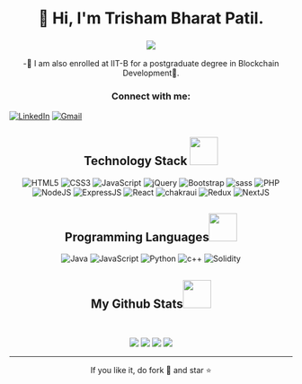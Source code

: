 <h1 align="center">👋 Hi, I'm Trisham Bharat Patil.</h1>
<h3 align="center"> <img src="https://readme-typing-svg.herokuapp.com?color=0357F7&lines=Full+Stack+Developer+%3A)" /> </h3>
<p align="center"> -🌱 I am also enrolled at IIT-B for a postgraduate degree in Blockchain Development🚀.</p>

<h3 align="center">Connect with me:</h3>
<div align="left">
  <a href="https://www.linkedin.com/in/trishampatil/"><img alt="LinkedIn" src="https://img.shields.io/badge/linkedin-%230077B5.svg?style=for-the-badge&logo=linkedin&logoColor=white"/></a>
  <a href="mailto:trishampatil@gmail.com"><img alt="Gmail" src="https://img.shields.io/badge/Gmail-D14836?style=for-the-badge&logo=gmail&logoColor=white"/></a>
</div>


<h2 align="center">Technology Stack <img src="https://github.com/ritik307/ritik307/blob/main/images/laptop.gif" width="50"></h2>
<p align="center">
<img alt="HTML5" src="https://img.shields.io/badge/html5-%23E34F26.svg?style=for-the-badge&logo=html5&logoColor=white"/>
<img alt="CSS3" src="https://img.shields.io/badge/css3-%231572B6.svg?style=for-the-badge&logo=css3&logoColor=white"/> 
<img alt="JavaScript" src="https://img.shields.io/badge/javascript-%23323330.svg?style=for-the-badge&logo=javascript&logoColor=%23F7DF1E"/> 
<img alt="jQuery" src="https://img.shields.io/badge/jquery-%230769AD.svg?style=for-the-badge&logo=jquery&logoColor=white"/> 
<img alt="Bootstrap" src="https://img.shields.io/badge/bootstrap-%23563D7C.svg?style=for-the-badge&logo=bootstrap&logoColor=white"/>
<img alt="sass" src="https://img.shields.io/badge/Sass-CC6699?style=for-the-badge&logo=sass&logoColor=white"/>
<img alt="PHP" src="https://img.shields.io/badge/php-%23777BB4.svg?style=for-the-badge&logo=php&logoColor=white"/>
<img alt="NodeJS" src="https://img.shields.io/badge/node.js-%2343853D.svg?style=for-the-badge&logo=node-dot-js&logoColor=white"/>
<img alt="ExpressJS" src="https://img.shields.io/badge/Express.js-000000?style=for-the-badge&logo=express&logoColor=white"/>
<img alt="React" src="https://img.shields.io/badge/react-%2320232a.svg?style=for-the-badge&logo=react&logoColor=%2361DAFB"/>
<img alt="chakraui" src="https://img.shields.io/badge/Chakra--UI-319795?style=for-the-badge&logo=chakra-ui&logoColor=white"/>
<img alt="Redux" src="https://img.shields.io/badge/Redux-593D88?style=for-the-badge&logo=redux&logoColor=white"/>
<img alt="NextJS" src="https://img.shields.io/badge/next.js-000000?style=for-the-badge&logo=nextdotjs&logoColor=white"/>
</p>

<h2 align="center">Programming Languages<img src="https://github.com/ritik307/ritik307/blob/main/images/laptop.gif" width="50"></h2>
<p align="center">
<img alt="Java" src="https://img.shields.io/badge/java-%23ED8B00.svg?style=for-the-badge&logo=java&logoColor=white"/>
<img alt="JavaScript" src="https://img.shields.io/badge/javascript-%23323330.svg?style=for-the-badge&logo=javascript&logoColor=%23F7DF1E"/> 
<img alt="Python" src="https://img.shields.io/badge/python-%2314354C.svg?style=for-the-badge&logo=python&logoColor=white"/>
<img alt="c++" src="https://img.shields.io/badge/C%2B%2B-00599C?style=for-the-badge&logo=c%2B%2B&logoColor=white"/>
<img alt="Solidity" src="https://img.shields.io/badge/solidity-%2black.svg?style=for-the-badge&logo=solidity&logoColor=white"/>
</p>


<h2 align="center">
  My Github Stats<img src="https://media.giphy.com/media/VgCDAzcKvsR6OM0uWg/giphy.gif" width="50">
</h2>
<br>
<p align = "center">
  <img  src = "https://github-readme-stats.vercel.app/api?username=TrishamBP&show_icons=true&theme=radical&line_height=27">
  <img src = "https://github-readme-stats.vercel.app/api/top-langs/?username=TrishamBP&hide=html,css,java,shaderlab,kotlin,hlsl&theme=radical">
  <img  src = "[https://github-readme-stats.vercel.app/api?username=TrishamBP&show_icons=true&theme=radical&line_height=27]
</p>
<p align = "center">
   <img  src="https://github-readme-streak-stats.herokuapp.com/?user=TrishamBP&show_icons=true&locale=en&layout=compact&theme=radical&line_height=0" />
</p> 
<hr>
<p align="center">If you like it, do fork 🍴 and star ⭐</p>

